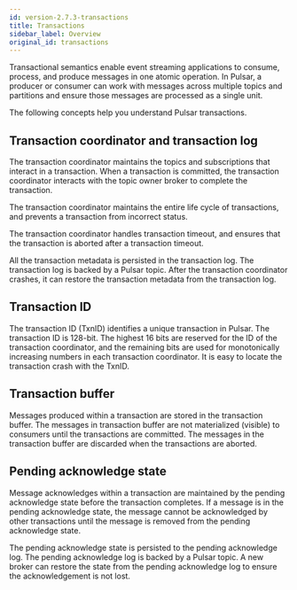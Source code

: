 ```yaml
---
id: version-2.7.3-transactions
title: Transactions
sidebar_label: Overview
original_id: transactions
---
```


Transactional semantics enable event streaming applications to consume, process, and produce messages in one atomic operation. In Pulsar, a producer or consumer can work with messages across multiple topics and partitions and ensure those messages are processed as a single unit. 

The following concepts help you understand Pulsar transactions.

## Transaction coordinator and transaction log
The transaction coordinator maintains the topics and subscriptions that interact in a transaction. When a transaction is committed, the transaction coordinator interacts with the topic owner broker to complete the transaction.

The transaction coordinator maintains the entire life cycle of transactions, and prevents a transaction from incorrect status.

The transaction coordinator handles transaction timeout, and ensures that the transaction is aborted after a transaction timeout.

All the transaction metadata is persisted in the transaction log. The transaction log is backed by a Pulsar topic. After the transaction coordinator crashes, it can restore the transaction metadata from the transaction log.

## Transaction ID
The transaction ID (TxnID) identifies a unique transaction in Pulsar. The transaction ID is 128-bit. The highest 16 bits are reserved for the ID of the transaction coordinator, and the remaining bits are used for monotonically increasing numbers in each transaction coordinator. It is easy to locate the transaction crash with the TxnID.

## Transaction buffer
Messages produced within a transaction are stored in the transaction buffer. The messages in transaction buffer are not materialized (visible) to consumers until the transactions are committed. The messages in the transaction buffer are discarded when the transactions are aborted. 

## Pending acknowledge state
Message acknowledges within a transaction are maintained by the pending acknowledge state before the transaction completes. If a message is in the pending acknowledge state, the message cannot be acknowledged by other transactions until the message is removed from the pending acknowledge state.

The pending acknowledge state is persisted to the pending acknowledge log. The pending acknowledge log is backed by a Pulsar topic. A new broker can restore the state from the pending acknowledge log to ensure the acknowledgement is not lost.
